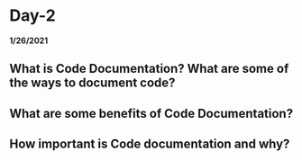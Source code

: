 # Day-2
__1/26/2021__

## What is Code Documentation? What are some of the ways to document code?



## What are some benefits of Code Documentation?



## How important is Code documentation and why?